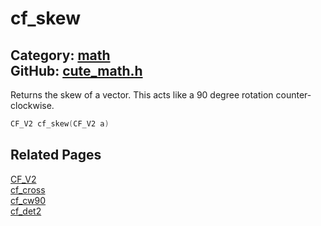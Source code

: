 # cf_skew

Category: [math](https://github.com/RandyGaul/cute_framework/blob/master/docs/api_reference?id=math)  
GitHub: [cute_math.h](https://github.com/RandyGaul/cute_framework/blob/master/include/cute_math.h)  
---

Returns the skew of a vector. This acts like a 90 degree rotation counter-clockwise.

```cpp
CF_V2 cf_skew(CF_V2 a)
```

## Related Pages

[CF_V2](https://github.com/RandyGaul/cute_framework/blob/master/docs/math/cf_v2.md)  
[cf_cross](https://github.com/RandyGaul/cute_framework/blob/master/docs/math/cf_cross.md)  
[cf_cw90](https://github.com/RandyGaul/cute_framework/blob/master/docs/math/cf_cw90.md)  
[cf_det2](https://github.com/RandyGaul/cute_framework/blob/master/docs/math/cf_det2.md)  
